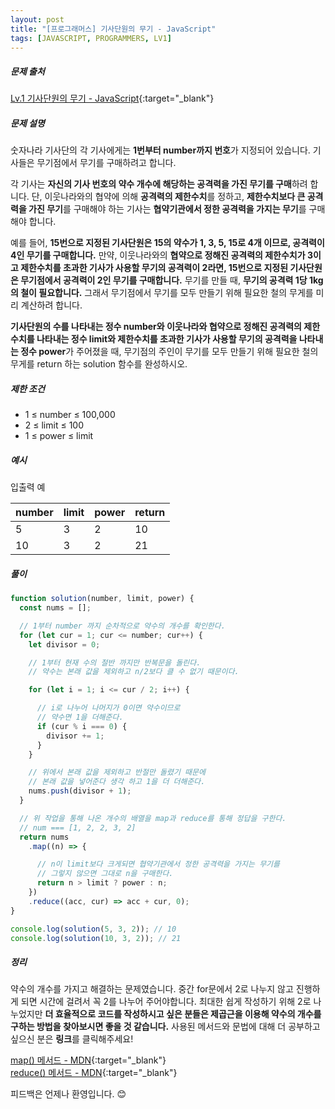 ```yaml
---
layout: post
title: "[프로그래머스] 기사단원의 무기 - JavaScript"
tags: [JAVASCRIPT, PROGRAMMERS, LV1]
---
```


##### 문제 출처

[Lv.1 기사단원의 무기 - JavaScript](https://school.programmers.co.kr/learn/courses/30/lessons/136798?language=javascript){:target="\_blank"}

##### 문제 설명

숫자나라 기사단의 각 기사에게는 **1번부터 number까지 번호**가 지정되어 있습니다. 기사들은 무기점에서 무기를 구매하려고 합니다.

각 기사는 **자신의 기사 번호의 약수 개수에 해당하는 공격력을 가진 무기를 구매**하려 합니다. 단, 이웃나라와의 협약에 의해 **공격력의 제한수치**를 정하고, **제한수치보다 큰 공격력을 가진 무기**를 구매해야 하는 기사는 **협약기관에서 정한 공격력을 가지는 무기**를 구매해야 합니다.

예를 들어, **15번으로 지정된 기사단원은 15의 약수가 1, 3, 5, 15로 4개 이므로, 공격력이 4인 무기를 구매합니다.** 만약, 이웃나라와의 **협약으로 정해진 공격력의 제한수치가 3이고 제한수치를 초과한 기사가 사용할 무기의 공격력이 2라면, 15번으로 지정된 기사단원은 무기점에서 공격력이 2인 무기를 구매합니다.** 무기를 만들 때, **무기의 공격력 1당 1kg의 철이 필요합니다.** 그래서 무기점에서 무기를 모두 만들기 위해 필요한 철의 무게를 미리 계산하려 합니다.

**기사단원의 수를 나타내는 정수 number와 이웃나라와 협약으로 정해진 공격력의 제한수치를 나타내는 정수 limit와 제한수치를 초과한 기사가 사용할 무기의 공격력을 나타내는 정수 power**가 주어졌을 때, 무기점의 주인이 무기를 모두 만들기 위해 필요한 철의 무게를 return 하는 solution 함수를 완성하시오.

##### 제한 조건

- 1 ≤ number ≤ 100,000
- 2 ≤ limit ≤ 100
- 1 ≤ power ≤ limit

##### 예시

입출력 예

| number | limit | power | return |
| ------ | ----- | ----- | ------ |
| 5      | 3     | 2     | 10     |
| 10     | 3     | 2     | 21     |

##### 풀이

```javascript
function solution(number, limit, power) {
  const nums = [];

  // 1부터 number 까지 순차적으로 약수의 개수를 확인한다.
  for (let cur = 1; cur <= number; cur++) {
    let divisor = 0;

    // 1부터 현재 수의 절반 까지만 반복문을 돌린다.
    // 약수는 본래 값을 제외하고 n/2보다 클 수 없기 때문이다.

    for (let i = 1; i <= cur / 2; i++) {

      // i로 나누어 나머지가 0이면 약수이므로
      // 약수면 1을 더해준다.
      if (cur % i === 0) {
        divisor += 1;
      }
    }

    // 위에서 본래 값을 제외하고 반절만 돌렸기 때문에
    // 본래 값을 넣어준다 생각 하고 1을 더 더해준다.
    nums.push(divisor + 1);
  }

  // 위 작업을 통해 나온 개수의 배열을 map과 reduce를 통해 정답을 구한다.
  // num === [1, 2, 2, 3, 2]
  return nums
    .map((n) => {

      // n이 limit보다 크게되면 협약기관에서 정한 공격력을 가지는 무기를
      // 그렇지 않으면 그대로 n을 구매한다.
      return n > limit ? power : n;
    })
    .reduce((acc, cur) => acc + cur, 0);
}

console.log(solution(5, 3, 2)); // 10
console.log(solution(10, 3, 2)); // 21
```

##### 정리

약수의 개수를 가지고 해결하는 문제였습니다. 중간 for문에서 2로 나누지 않고 진행하게 되면 시간에 걸려서 꼭 2를 나누어 주어야합니다. 최대한 쉽게 작성하기 위해 2로 나누었지만 **더 효율적으로 코드를 작성하시고 싶은 분들은 제곱근을 이용해 약수의 개수를 구하는 방법을 찾아보시면 좋을 것 같습니다.**
사용된 메서드와 문법에 대해 더 공부하고 싶으신 분은 **링크**를 클릭해주세요!

[map() 메서드 - MDN](https://developer.mozilla.org/ko/docs/Web/JavaScript/Reference/Global_Objects/Array/map){:target="\_blank"}<br />
[reduce() 메서드 - MDN](https://developer.mozilla.org/ko/docs/Web/JavaScript/Reference/Global_Objects/Array/reduce){:target="\_blank"}

피드백은 언제나 환영입니다. 😊
